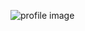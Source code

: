 ![profile image](https://avatars.githubusercontent.com/u/37526748?s=400&u=b313798d79aee35780ac37120c215d56b3a3066b&v=4)
